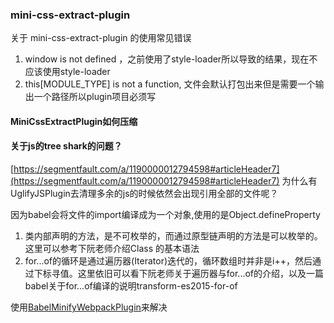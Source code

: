 ### mini-css-extract-plugin
关于 mini-css-extract-plugin 的使用常见错误

1. window  is not defined ，之前使用了style-loader所以导致的结果，现在不应该使用style-loader
2. this[MODULE_TYPE] is not a function, 文件会默认打包出来但是需要一个输出一个路径所以plugin项目必须写


#### MiniCssExtractPlugin如何压缩

#### 关于js的tree shark的问题？
[https://segmentfault.com/a/1190000012794598#articleHeader7](https://segmentfault.com/a/1190000012794598#articleHeader7)
为什么有UglifyJSPlugin去清理多余的js的时候依然会出现引用全部的文件呢？

因为babel会将文件的import编译成为一个对象,使用的是Object.defineProperty

1. 类内部声明的方法，是不可枚举的，而通过原型链声明的方法是可以枚举的。这里可以参考下阮老师介绍Class 的基本语法
2. for...of的循环是通过遍历器(Iterator)迭代的，循环数组时并非是i++，然后通过下标寻值。这里依旧可以看下阮老师关于遍历器与for...of的介绍，以及一篇babel关于for...of编译的说明transform-es2015-for-of


使用[BabelMinifyWebpackPlugin](https://webpack.docschina.org/plugins/babel-minify-webpack-plugin/)来解决
